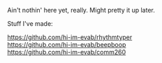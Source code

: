 Ain't nothin' here yet, really. Might pretty it up later.

Stuff I've made: <br>

<a>https://github.com/hi-im-evab/rhythmtyper</a><br>
<a>https://github.com/hi-im-evab/beepboop</a><br>
<a>https://github.com/hi-im-evab/comm260</a>
